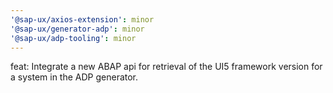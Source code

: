 ```yaml
---
'@sap-ux/axios-extension': minor
'@sap-ux/generator-adp': minor
'@sap-ux/adp-tooling': minor
---
```


feat: Integrate a new ABAP api for retrieval of the UI5 framework version for a system in the ADP generator.
